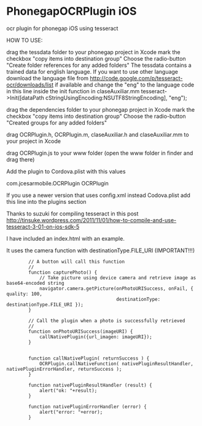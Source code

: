PhonegapOCRPlugin iOS
=================

ocr plugin for phonegap iOS using tesseract

HOW TO USE:

drag the tessdata folder to your phonegap project in Xcode
mark the checkbox "copy items into destination group"
Choose the radio-button "Create folder references for any added folders"
The tessdata contains a trained data for english language. 
If you want to use other language download the language file from http://code.google.com/p/tesseract-ocr/downloads/list if available and change the "eng"
to the language code in this line inside the init function in claseAuxiliar.mm
tesseract->Init([dataPath cStringUsingEncoding:NSUTF8StringEncoding], "eng");

drag the dependencies folder to your phonegap project in Xcode
mark the checkbox "copy items into destination group"
Choose the radio-button "Created groups for any added folders" 

drag OCRPlugin.h, OCRPlugin.m, claseAuxiliar.h and claseAuxiliar.mm to your project in Xcode

drag OCRPlugin.js to your www folder (open the www folder in finder and drag there)

Add the plugin to Cordova.plist with this values

com.jcesarmobile.OCRPlugin   OCRPlugin

If you use a newer version that uses config.xml instead Codova.plist add this line into the plugins section
<plugin name="com.jcesarmobile.OCRPlugin" value="OCRPlugin" />



Thanks to suzuki for compiling tesseract in this post
http://tinsuke.wordpress.com/2011/11/01/how-to-compile-and-use-tesseract-3-01-on-ios-sdk-5

I have included an index.html with an example.

It uses the camera function with destinationType.FILE_URI (IMPORTANT!!!)


            // A button will call this function
            //
            function capturePhoto() {
                // Take picture using device camera and retrieve image as base64-encoded string
                navigator.camera.getPicture(onPhotoURISuccess, onFail, { quality: 100,
                                            destinationType: destinationType.FILE_URI });
            }
            
            // Call the plugin when a photo is successfully retrieved
            //
            function onPhotoURISuccess(imageURI) {
                callNativePlugin({url_imagen: imageURI});
            }
            

            function callNativePlugin( returnSuccess ) { 
                OCRPlugin.callNativeFunction( nativePluginResultHandler, nativePluginErrorHandler, returnSuccess ); 
            } 
            
            function nativePluginResultHandler (result) { 
                alert("ok: "+result);
            } 
            
            function nativePluginErrorHandler (error) { 
                alert("error: "+error);
            }



